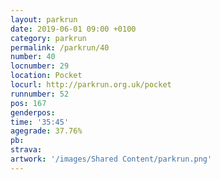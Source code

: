 ```yaml
---
layout: parkrun
date: 2019-06-01 09:00 +0100
category: parkrun
permalink: /parkrun/40
number: 40
locnumber: 29
location: Pocket
locurl: http://parkrun.org.uk/pocket
runnumber: 52
pos: 167
genderpos: 
time: '35:45'
agegrade: 37.76%
pb: 
strava: 
artwork: '/images/Shared Content/parkrun.png'
---
```

